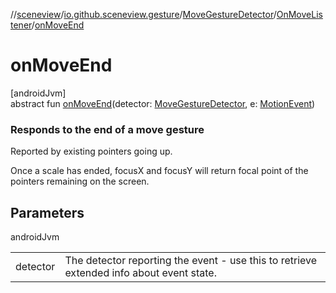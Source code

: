 //[sceneview](../../../../index.md)/[io.github.sceneview.gesture](../../index.md)/[MoveGestureDetector](../index.md)/[OnMoveListener](index.md)/[onMoveEnd](on-move-end.md)

# onMoveEnd

[androidJvm]\
abstract fun [onMoveEnd](on-move-end.md)(detector: [MoveGestureDetector](../index.md), e: [MotionEvent](https://developer.android.com/reference/kotlin/android/view/MotionEvent.html))

###  Responds to the end of a move gesture

Reported by existing pointers going up.

Once a scale has ended, focusX and focusY will return focal point of the pointers remaining on the screen.

## Parameters

androidJvm

| | |
|---|---|
| detector | The detector reporting the event - use this to retrieve extended info about event state. |
